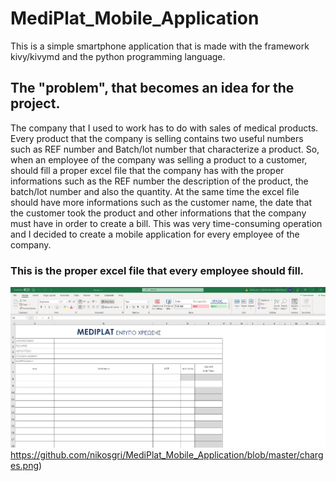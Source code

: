 # MediPlat_Mobile_Application
This is a simple smartphone application that is made with the framework kivy/kivymd and the python programming language.
## The "problem", that becomes an idea for the project.
The company that I used to work has to do with sales of medical products. Every product that the company is selling contains two useful numbers such as REF number and Batch/lot number that characterize a product. So, when an employee of the company was selling a product to a customer, should fill a proper excel file that the company has with the proper informations such as the REF number the description of the product, the batch/lot number and also the quantity. At the same time the excel file should have more informations such as the customer name, the date that the customer took the product and other informations that the company must have in order to create a bill. This was very time-consuming operation and I decided to create a mobile application for every employee of the company.
### This is the proper excel file that every employee should fill.
![Markdown symbol](https://github.com/nikosgri/MediPlat_Mobile_Application/blob/master/charges.png)https://github.com/nikosgri/MediPlat_Mobile_Application/blob/master/charges.png) 
